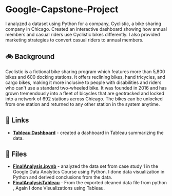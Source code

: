 # Google-Capstone-Project
I analyzed a dataset using Python for a company, Cyclistic, a bike sharing company in Chicago. Created an interactive dashboard showing how annual members and casual riders use Cyclistic bikes differently. I also provided marketing strategies to convert casual riders to annual members. 

## 🚲 Background
Cyclistic is a fictional bike sharing program which features more than 5,800 bikes and 600 docking stations. It offers reclining bikes, hand tricycles, and cargo bikes, making it more inclusive to people with disabilities and riders who can't use a standard two-wheeled bike. It was founded in 2016 and has grown tremendously into a fleet of bicycles that are geotracked and locked into a network of 692 stations across Chicago. The bikes can be unlocked from one station and returned to any other station in the system anytime. 

## 🔗 Links
- [**Tableau Dashboard**]() - created a dashboard in Tableau summarizing the data.

## 📁 Files
- [**FinalAnalysis.ipynb**]() - analyzed the data set from case study 1 in the Google Data Analytics Course using Python. I done data visualization in Python and derived conclusions from the data. 
- [**FinalAnalysisTableau**]() - From the exported cleaned data file from python , Again I done Visualizations using Tableau.
